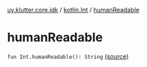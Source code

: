 [uy.klutter.core.jdk](../index.md) / [kotlin.Int](index.md) / [humanReadable](.)


# humanReadable
`fun Int.humanReadable(): String` [(source)](https://github.com/kohesive/klutter/blob/master/core-jdk6/src/main/kotlin/uy/klutter/core/jdk/Numbers.kt#L37)


